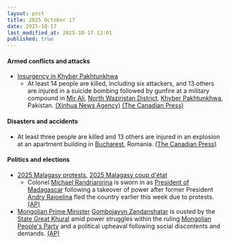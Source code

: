 ```yaml
---
layout: post
title: 2025 October 17
date: 2025-10-17
last_modified_at: 2025-10-17 13:01
published: true
---
```



#### Armed conflicts and attacks

* [Insurgency in Khyber Pakhtunkhwa](https://en.wikipedia.org/wiki/Insurgency_in_Khyber_Pakhtunkhwa "Insurgency in Khyber Pakhtunkhwa")
  * At least 14 people are killed, including six attackers, and 13 others are injured in a suicide bombing followed by gunfire at a military compound in [Mir Ali](https://en.wikipedia.org/wiki/Mir_Ali%2C_Pakistan "Mir Ali, Pakistan"), [North Waziristan District](https://en.wikipedia.org/wiki/North_Waziristan_District "North Waziristan District"), [Khyber Pakhtunkhwa](https://en.wikipedia.org/wiki/Khyber_Pakhtunkhwa "Khyber Pakhtunkhwa"), Pakistan. [(Xinhua News Agency)](https://english.news.cn/asiapacific/20251017/0260a5562cf343a29b4ff1e296c682d7/c.html) [(The Canadian Press)](https://www.msn.com/en-ca/news/world/suicide-bomber-and-militants-attack-a-pakistani-army-facility-near-afghan-border-6-militants-killed/ar-AA1OEdGX?ocid=winp1taskbar&cvid=68f233abbb674548bc2b9a90c29271a8&ei=42)

#### Disasters and accidents

* At least three people are killed and 13 others are injured in an explosion at an apartment building in [Bucharest](https://en.wikipedia.org/wiki/Bucharest "Bucharest"), Romania. [(The Canadian Press)](https://www.msn.com/en-ca/news/world/powerful-blast-at-apartment-building-in-romania-s-capital-kills-3-and-injures-at-least-13/ar-AA1OEqaV?ocid=winp1taskbar&cvid=68f233e72d6c461980dd859029c52800&ei=5)

#### Politics and elections

* [2025 Malagasy protests](https://en.wikipedia.org/wiki/2025_Malagasy_protests "2025 Malagasy protests"), [2025 Malagasy coup d'état](https://en.wikipedia.org/wiki/2025_Malagasy_coup_d%27%C3%A9tat "2025 Malagasy coup d'état")
  * Colonel [Michael Randrianirina](https://en.wikipedia.org/wiki/Michael_Randrianirina "Michael Randrianirina") is sworn in as [President of Madagascar](https://en.wikipedia.org/wiki/President_of_Madagascar "President of Madagascar") following a takeover of power after former President [Andry Rajoelina](https://en.wikipedia.org/wiki/Andry_Rajoelina "Andry Rajoelina") fled the country earlier this week due to protests. [(AP)](https://apnews.com/article/madagascar-coup-president-oath-randrianirina-a484f9233876ef559af0c2e3029f1f7a)
* [Mongolian Prime Minister](https://en.wikipedia.org/wiki/Prime_Minister_of_Mongolia "Prime Minister of Mongolia") [Gombojavyn Zandanshatar](https://en.wikipedia.org/wiki/Gombojavyn_Zandanshatar "Gombojavyn Zandanshatar") is ousted by the [State Great Khural](https://en.wikipedia.org/wiki/State_Great_Khural "State Great Khural") amid power struggles within the ruling [Mongolian People's Party](https://en.wikipedia.org/wiki/Mongolian_People%27s_Party "Mongolian People's Party") and a political upheaval following social discontents and demands. [(AP)](https://apnews.com/article/mongolia-prime-minister-zandanshatar-dismissed-3ec6b5fc3c8735d6a0a167aced81ba03)
